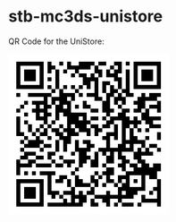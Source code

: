 # stb-mc3ds-unistore
QR Code for the UniStore:

![QR Code](https://github.com/STBrian/stb-mc3ds-unistore/raw/main/assets/qr-code.png)

